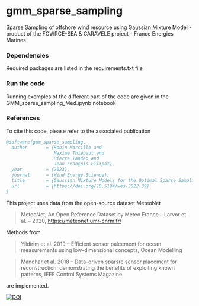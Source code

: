 # gmm_sparse_sampling
Sparse Sampling of offshore wind resource using Gaussian Mixture Model - product of the FOWRCE-SEA &amp; CARAVELE project - France Energies Marines


### Dependencies
Required packages are listed in the requirements.txt file

### Run the code
Running exemples of the different part of the code are given in the GMM_sparse_sampling_Med.ipynb notebook

### References
To cite this code, please refer to the associated publication

```bibtex
@software{gmm_sparse_sampling,
  author       = {Robin Marcille and
                  Maxime Thiébaut and
                  Pierre Tandeo and
                  Jean-François Filipot},
  year		   = {2023},
  journal	   = {Wind Energy Science},
  title        = {Gaussian Mixture Models for the Optimal Sparse Sampling of Offshore Wind Resource},
  url          = {https://doi.org/10.5194/wes-2022-39}
}
```

This project uses data from the open-source dataset MeteoNet 
> MeteoNet, An Open Reference Dataset by Meteo France – Larvor et al. – 2020, https://meteonet.umr-cnrm.fr/

Methods from 
> Yildirim et al. 2019 – Efficient sensor palcement for ocean measurements using low-dimensional concepts, Ocean Modelling

> Manohar et al. 2018 – Data-driven sparsre sensor placement for reconstruction: demonstrating the benefits of exploiting known patterns, IEEE Control Systems Magazine

are implemented.

[![DOI](https://zenodo.org/badge/608211124.svg)](https://zenodo.org/badge/latestdoi/608211124)
